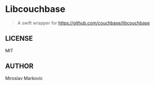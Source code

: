 # Libcouchbase

> A swift wrapper for https://github.com/couchbase/libcouchbase

## LICENSE

MIT

## AUTHOR

Miroslav Markovic
